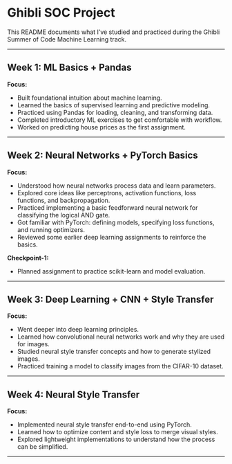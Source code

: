 # Ghibli SOC Project

This README documents what I’ve studied and practiced during the Ghibli Summer of Code Machine Learning track.

---

## Week 1: ML Basics + Pandas

**Focus:**  
- Built foundational intuition about machine learning.
- Learned the basics of supervised learning and predictive modeling.
- Practiced using Pandas for loading, cleaning, and transforming data.
- Completed introductory ML exercises to get comfortable with workflow.
- Worked on predicting house prices as the first assignment.

---

## Week 2: Neural Networks + PyTorch Basics

**Focus:**  
- Understood how neural networks process data and learn parameters.
- Explored core ideas like perceptrons, activation functions, loss functions, and backpropagation.
- Practiced implementing a basic feedforward neural network for classifying the logical AND gate.
- Got familiar with PyTorch: defining models, specifying loss functions, and running optimizers.
- Reviewed some earlier deep learning assignments to reinforce the basics.

**Checkpoint-1:**  
- Planned assignment to practice scikit-learn and model evaluation.

---

## Week 3: Deep Learning + CNN + Style Transfer

**Focus:**  
- Went deeper into deep learning principles.
- Learned how convolutional neural networks work and why they are used for images.
- Studied neural style transfer concepts and how to generate stylized images.
- Practiced training a model to classify images from the CIFAR-10 dataset.

---

## Week 4: Neural Style Transfer

**Focus:**  
- Implemented neural style transfer end-to-end using PyTorch.
- Learned how to optimize content and style loss to merge visual styles.
- Explored lightweight implementations to understand how the process can be simplified.

---
